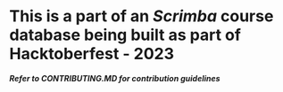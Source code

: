 # This is a part of an *Scrimba* course database being built as part of Hacktoberfest - 2023
***Refer to CONTRIBUTING.MD for contribution guidelines***
